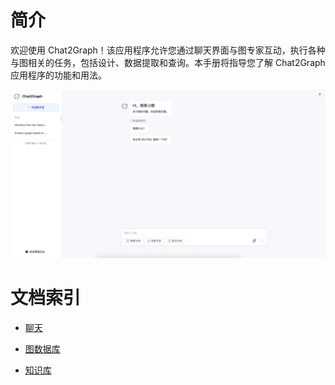 
# 简介

欢迎使用 Chat2Graph！该应用程序允许您通过聊天界面与图专家互动，执行各种与图相关的任务，包括设计、数据提取和查询。本手册将指导您了解 Chat2Graph 应用程序的功能和用法。

![alt text](./img/chat-layout-1-cn.png)

# 文档索引

* [聊天](./chat/chat-cn.md)

* [图数据库](./graph_db/graph-db-cn.md)

* [知识库](./knowledge/knowledge-base-cn.md)

<!-- 其他模块文档可用时在此处添加链接 -->
<!--
### Agent
### DAL
### Env
### Memory
### Model
### Reasoner
### SDK
### Service
### Toolkit
### Workflow
-->

<!-- 插件文档可用时在此处添加链接 -->
